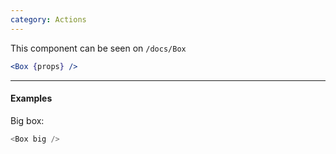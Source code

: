 ```yaml
---
category: Actions
---
```


This component can be seen on `/docs/Box`

```jsx
<Box {props} />
```

---

#### Examples

Big box:

```js
<Box big />
```

